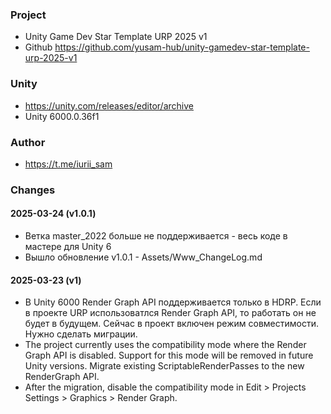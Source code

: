 ### Project
- Unity Game Dev Star Template URP 2025 v1
- Github https://github.com/yusam-hub/unity-gamedev-star-template-urp-2025-v1

### Unity
- https://unity.com/releases/editor/archive
- Unity 6000.0.36f1

### Author
- https://t.me/iurii_sam

### Changes

#### 2025-03-24 (v1.0.1)

- Ветка master_2022 больше не поддерживается - весь коде в мастере для Unity 6
- Вышло обновление v1.0.1 - Assets/Www_ChangeLog.md

#### 2025-03-23 (v1)

- В Unity 6000 Render Graph API поддерживается только в HDRP. Если в проекте URP использоватлся Render Graph API, то работать он не будет в будущем. Сейчас в проект включен режим совместимости. Нужно сделать миграции.
- The project currently uses the compatibility mode where the Render Graph API is disabled. Support for this mode will be removed in future Unity versions. Migrate existing ScriptableRenderPasses to the new RenderGraph API. 
- After the migration, disable the compatibility mode in Edit > Projects Settings > Graphics > Render Graph.
